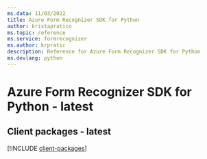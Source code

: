 ```yaml
---
ms.data: 11/03/2022
title: Azure Form Recognizer SDK for Python
author: kristapratico
ms.topic: reference
ms.service: formrecognizer
ms.author: krpratic
description: Reference for Azure Form Recognizer SDK for Python
ms.devlang: python
---
```

# Azure Form Recognizer SDK for Python - latest

## Client packages - latest
[!INCLUDE [client-packages](form-recognizer-client-index.md)]
